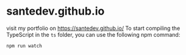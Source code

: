 # santedev.github.io
visit my portfolio on https://santedev.github.io/
To start compiling the TypeScript in the `ts` folder, you can use the following npm command:

```
npm run watch
